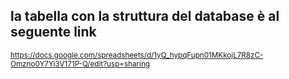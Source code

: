 ## la tabella con la struttura del database è al seguente link

<sub> https://docs.google.com/spreadsheets/d/1yQ_hypqFupn01MKkojL7R8zC-Omzno0Y7Yi3V171P-Q/edit?usp=sharing </sub>